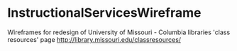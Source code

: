 # InstructionalServicesWireframe
Wireframes for redesign of University of Missouri - Columbia libraries 'class resources' page http://library.missouri.edu/classresources/
